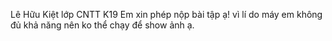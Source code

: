 Lê Hữu Kiệt 
lớp CNTT K19
Em xin phép nộp bài tập ạ!
vì lí do máy em không đủ khả năng nên ko thể chạy để show ảnh ạ.
